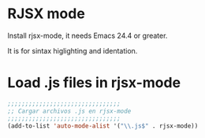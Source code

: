 <!-- TITLE: Reactjs -->
<!-- SUBTITLE: A quick summary of Reactjs -->

# RJSX mode
Install rjsx-mode, it needs Emacs 24.4 or greater.

It is for sintax higlighting and identation.


# Load .js files in rjsx-mode

```lisp
;;;;;;;;;;;;;;;;;;;;;;;;;;;;;;;;
;; Cargar archivos .js en rjsx-mode
;;;;;;;;;;;;;;;;;;;;;;;;;;;;;;;;
(add-to-list 'auto-mode-alist '("\\.js$" . rjsx-mode))
```



